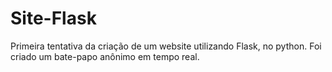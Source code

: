 # Site-Flask
Primeira tentativa da criação de um website utilizando Flask, no python.
Foi criado um bate-papo anônimo em tempo real.
